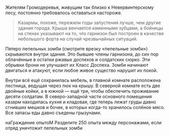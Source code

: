 Жителям Громодеревья, живущим так близко к Невервинтерскому лесу, постоянно требовалось оставаться настороже. 

>Казармы, похоже, пережили годы запустения лучше, чем другие здания города. Крыша венчается каменными зубцами, а бойницы на стенах указывают на то, что гарнизон был построен в качестве небольшого форта на случай чрезвычайных ситуаций. 

Пятеро пепельных зомби (смотрите врезку «пепельные зомби») скрываются внутри здания. Это бывшие члены гарнизона, до сих пор облачённые в остатки ржавых доспехов и солдатских сюрко. Эти обрывки брони не улучшают их Класс Доспеха. Зомби начинают двигаться и атакуют, если любое живое существо нарушит их покой. 

Внутри всё ещё сохранилась мебель, в главной комнате расположена лестница, ведущая через люк на крышу. В северной комнате есть две двойные койки, а в южной — ещё три, чтобы обеспечить проживание десяти солдатам. В северо-западной части основного помещения казарм находилась кухня и кладовая, где теперь лежат груды давно сгнивших мешков и бочек, в которых когда-то хранилось солёное мясо. Все запасы еды давно съедены грызунами.

наГраждение опытоМ Разделите 250 опыта между персонажами, если отряд уничтожит пепельных зомби